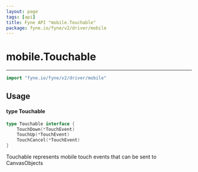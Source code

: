 ```yaml
---
layout: page
tags: [api]
title: Fyne API "mobile.Touchable"
package: fyne.io/fyne/v2/driver/mobile
---
```


# mobile.Touchable
---
```go
import "fyne.io/fyne/v2/driver/mobile"
```

## Usage

#### type Touchable

```go
type Touchable interface {
	TouchDown(*TouchEvent)
	TouchUp(*TouchEvent)
	TouchCancel(*TouchEvent)
}
```

Touchable represents mobile touch events that can be sent to CanvasObjects
